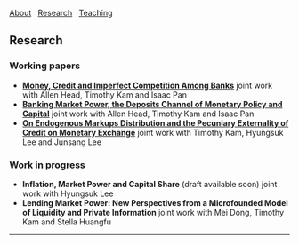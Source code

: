 [About](/index) &nbsp; [Research](/Research) &nbsp; [Teaching](/Teaching)


## Research

### Working papers

- [**Money, Credit and Imperfect Competition Among Banks**](https://github.com/samiengmanng/samiengmanng.github.io/files/10397859/main_paper1.pdf)
  joint work with Allen Head, Timothy Kam and Isaac Pan 
- [**Banking Market Power, the Deposits Channel of Monetary Policy and Capital**](https://github.com/samiengmanng/samiengmanng.github.io/files/10397857/main_paper2.pdf)
  joint work with Allen Head, Timothy Kam and Isaac Pan 
- [**On Endogenous Markups Distribution and the Pecuniary Externality of Credit on Monetary Exchange**](https://github.com/samiengmanng/samiengmanng.github.io/files/10397858/main_paper3.pdf)
  joint work with Timothy Kam, Hyungsuk Lee and Junsang Lee
  
### Work in progress
- **Inflation, Market Power and Capital Share** (draft available soon) 
  joint work with Hyungsuk Lee
- **Lending Market Power: New Perspectives from a Microfounded Model of Liquidity and Private Information**
  joint work with Mei Dong, Timothy Kam and Stella Huangfu

---
<p style="font-size:11px">
